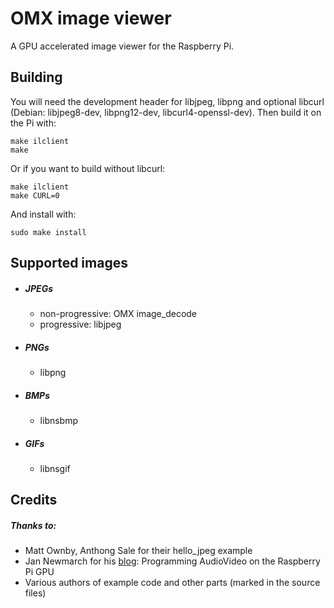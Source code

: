 # OMX image viewer

A GPU accelerated image viewer for the Raspberry Pi. 

## Building

You will need the development header for libjpeg, libpng and optional 
libcurl (Debian: libjpeg8-dev, libpng12-dev, libcurl4-openssl-dev). 
Then build it on the Pi with:

    make ilclient
    make

Or if you want to build without libcurl:

    make ilclient
    make CURL=0

And install with:

    sudo make install

## Supported images
* ##### JPEGs
  - non-progressive: OMX image_decode
  - progressive: libjpeg
  
* ##### PNGs
  - libpng

* ##### BMPs
  - libnsbmp
  
* ##### GIFs
  - libnsgif

## Credits
##### Thanks to:
  * Matt Ownby, Anthong Sale for their hello_jpeg example
  * Jan Newmarch for his [blog](http://jan.newmarch.name/RPi/index.html): Programming AudioVideo on the Raspberry Pi GPU
  * Various authors of example code and other parts (marked in the source files)

